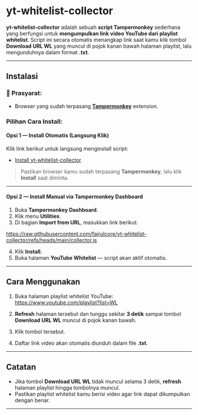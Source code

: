 #  yt-whitelist-collector

**yt-whitelist-collector** adalah sebuah **script Tampermonkey** sederhana yang berfungsi untuk **mengumpulkan link video YouTube dari playlist whitelist**. Script ini secara otomatis menangkap link saat kamu klik tombol **Download URL WL** yang muncul di pojok kanan bawah halaman playlist, lalu mengunduhnya dalam format **.txt**.

---

##  Instalasi

### 📌 Prasyarat:
- Browser yang sudah terpasang **[Tampermonkey](https://www.tampermonkey.net/)** extension.

###  Pilihan Cara Install:

####  Opsi 1 — Install Otomatis (Langsung Klik)
Klik link berikut untuk langsung menginstall script:
- [Install yt-whitelist-collector](https://raw.githubusercontent.com/fajrulcore/yt-whitelist-collector/refs/heads/main/collector.js)

> Pastikan browser kamu sudah terpasang **Tampermonkey**, lalu klik **Install** saat diminta.

---

#### Opsi 2 — Install Manual via Tampermonkey Dashboard
1. Buka **Tampermonkey Dashboard**.
2. Klik menu **Utilities**.
3. Di bagian **Import from URL**, masukkan link berikut:

https://raw.githubusercontent.com/fajrulcore/yt-whitelist-collector/refs/heads/main/collector.js


4. Klik **Install**.
5. Buka halaman **YouTube Whitelist** — script akan aktif otomatis.

---

##  Cara Menggunakan

1. Buka halaman playlist whitelist YouTube:
https://www.youtube.com/playlist?list=WL

2. **Refresh** halaman tersebut dan tunggu sekitar **3 detik** sampai tombol **Download URL WL** muncul di pojok kanan bawah.
3. Klik tombol tersebut.
4. Daftar link video akan otomatis diunduh dalam file **.txt**.

---

## Catatan

- Jika tombol **Download URL WL** tidak muncul selama 3 detik, **refresh** halaman playlist hingga tombolnya muncul.
- Pastikan playlist whitelist kamu berisi video agar link dapat dikumpulkan dengan benar.

---
